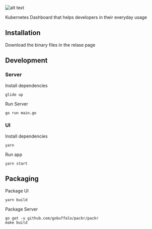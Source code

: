 ![alt text](https://raw.githubusercontent.com/relferreira/kubedev/master/ui/assets/kubedev-logo.png)

Kubernetes Dashboard that helps developers in their everyday usage

## Installation

Download the binary files in the relase page

## Development

### Server

Install dependencies

```
glide up
```

Run Server

```
go run main.go
```

### UI

Install dependencies

```
yarn
```

Run app

```
yarn start
```

## Packaging

Package UI

```
yarn build
```

Package Server

```
go get -u github.com/gobuffalo/packr/packr
make build
```

